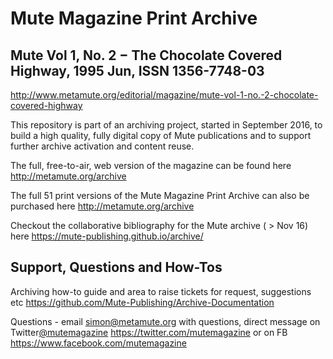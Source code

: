 # Mute Magazine Print Archive
## Mute Vol 1, No. 2 − The Chocolate Covered Highway, 1995 Jun, ISSN 1356-7748-03
http://www.metamute.org/editorial/magazine/mute-vol-1-no.-2-chocolate-covered-highway

This repository is part of an archiving project, started in September 2016, to build a high quality, fully digital copy of Mute publications and to support further archive activation and content reuse.

The full, free-to-air, web version of the magazine can be found here http://metamute.org/archive

The full 51 print versions of the Mute Magazine Print Archive can also be purchased here http://metamute.org/archive

Checkout the collaborative bibliography for the Mute archive ( > Nov 16) here https://mute-publishing.github.io/archive/

## Support, Questions and How-Tos

Archiving how-to guide and area to raise tickets for request, suggestions etc https://github.com/Mute-Publishing/Archive-Documentation

Questions - email simon@metamute.org with questions, direct message on Twitter[@mutemagazine](https://twitter.com/mutemagazine) https://twitter.com/mutemagazine or on FB https://www.facebook.com/mutemagazine
